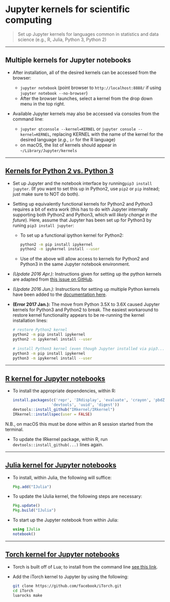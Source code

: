 # Jupyter kernels for scientific computing

> Set up Jupyter kernels for languages common in statistics and data science
> (e.g., R, Julia, Python 3, Python 2)

---

## Multiple kernels for Jupyter notebooks
- After installation, all of the desired kernels can be accessed from the
    browser:

  * `jupyter notebook` (point browser to `http://localhost:8888/` if using
      `jupyter notebook --no-browser`)
  * After the browser launches, select a kernel from the drop down menu in the
      top right.

- Available Jupyter kernels may also be accessed via consoles from the command
    line:

  * `jupyter qtconsole --kernel=KERNEL` or `jupyter console --kernel=KERNEL`,
      replacing KERNEL with the name of the kernel for the desired language
      (_e.g._, `ir` for the R language)
  * on macOS, the list of kernels should appear in `~/Library/Jupyter/kernels`

---

## [Kernels for Python 2 vs. Python 3](https://ipython.readthedocs.org/en/latest/install/kernel_install.html)

- Set up Jupyter and the notebook interface by running`pip3 install jupyter`.
  (If you want to set this up in Python2, use `pip2` or `pip` instead; just
  make sure to NOT do both).

- Setting up equivalently functional kernels for Python2 and Python3 requires
    a bit of extra work (this has to do with Jupyter internally supporting both
    Python2 and Python3, which will _likely change in the future_). Here, assume
    that Jupyter has been set up for Python3 by runing `pip3 install jupyter`:

  *  To set up a functional ipython kernel for Python2:
     ```bash
     python2 -m pip install ipykernel
     python2 -m ipykernel install --user
     ```

  *  Use of the above will allow access to kernels for Python2 and Python3 in
      the same Jupyter notebook environment.

- _(Update 2016 Apr.):_ Instructions given for setting up the python kernels
    are adapted from [this issue on
    GitHub](https://github.com/jupyter/jupyter/issues/52).

- _(Update 2016 Jun.):_ Instructions for setting up multiple Python kernels have
    been added to the [documentation
    here](https://ipython.readthedocs.io/en/stable/install/kernel_install.html).
 
- __(Error 2017 Jan.):__ The move from Python 3.5X to 3.6X caused Jupyter kernels
    for Python3 and Python2 to break. The easiest workaround to restore kernel
    functionality appears to be re-running the kernel installation lines:
    ```bash
    # restore Python2 kernel
    python2 -m pip install ipykernel
    python2 -m ipykernel install --user
     
    # install Python3 kernel (even though Jupyter installed via pip3...)
    python3 -m pip install ipykernel
    python3 -m ipykernel install --user
    ```

---

## [R kernel for Jupyter notebooks](http://irkernel.github.io/installation/)

- To install the appropriate dependencies, within R:
  ```r
  install.packages(c('repr', 'IRdisplay', 'evaluate', 'crayon', 'pbdZMQ',
                   'devtools', 'uuid', 'digest'))
  devtools::install_github("IRkernel/IRkernel")
  IRkernel::installspec(user = FALSE)
  ```
N.B., on macOS this must be done within an R session started from the terminal.

- To update the IRkernel package, within R, run `devtools::install_github(...)`
    lines again.

---

## [Julia kernel for Jupyter notebooks](https://github.com/JuliaLang/IJulia.jl)

- To install, within Julia, the following will suffice:
  ```Julia
  Pkg.add("IJulia")
  ```

- To update the IJulia kernel, the following steps are necessary:
  ```Julia
  Pkg.update()
  Pkg.build("IJulia")
  ```

- To start up the Jupyter notebook from within Julia:
  ```Julia
  using IJulia
  notebook()
  ```

---

## [Torch kernel for Jupyter notebooks](https://github.com/facebook/iTorch)

- Torch is built off of Lua; to install from the command line [see this
    link](https://github.com/torch/torch7/wiki/Cheatsheet#installing-and-running-torch).

- Add the iTorch kernel to Jupyter by using the following:
  ```bash
  git clone https://github.com/facebook/iTorch.git
  cd iTorch
  luarocks make
  ```
